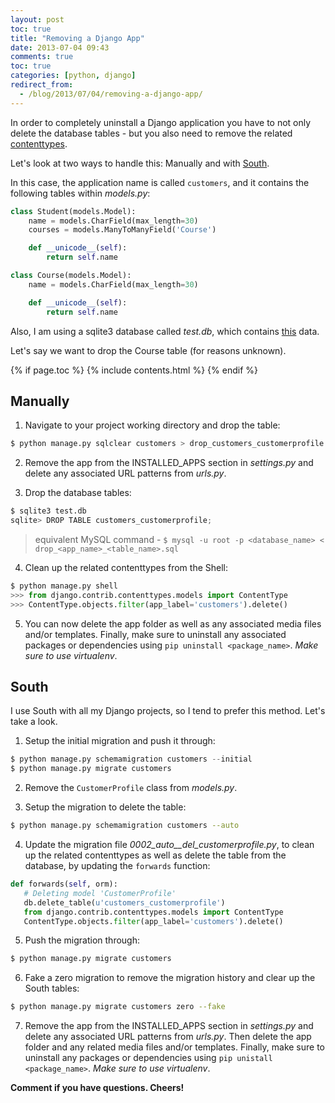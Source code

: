 ```yaml
---
layout: post
toc: true
title: "Removing a Django App"
date: 2013-07-04 09:43
comments: true
toc: true
categories: [python, django]
redirect_from:
  - /blog/2013/07/04/removing-a-django-app/
---
```


In order to completely uninstall a Django application you have to not only delete the database tables - but you also need to remove the related [contenttypes](https://docs.djangoproject.com/en/1.7/ref/contrib/contenttypes/).

Let's look at two ways to handle this: Manually and with [South](http://south.aeracode.org/).

In this case, the application name is called `customers`, and it contains the following tables within *models.py*:

``` python
class Student(models.Model):
    name = models.CharField(max_length=30)
    courses = models.ManyToManyField('Course')

    def __unicode__(self):
        return self.name

class Course(models.Model):
    name = models.CharField(max_length=30)

    def __unicode__(self):
        return self.name
```

Also, I am using a sqlite3 database called *test.db*, which contains [this](https://gist.github.com/mjhea0/5959729) data.

Let's say we want to drop the Course table (for reasons unknown).

{% if page.toc %}
{% include contents.html %}
{% endif %}

## Manually

1. Navigate to your project working directory and drop the table:

``` python
$ python manage.py sqlclear customers > drop_customers_customerprofile
```

2. Remove the app from the INSTALLED_APPS section in *settings.py* and delete any associated URL patterns from *urls.py*.

3. Drop the database tables:

``` python
$ sqlite3 test.db
sqlite> DROP TABLE customers_customerprofile;
```

> equivalent MySQL command - `$ mysql -u root -p <database_name> < drop_<app_name>_<table_name>.sql`

4. Clean up the related contenttypes from the Shell:

``` python
$ python manage.py shell
>>> from django.contrib.contenttypes.models import ContentType
>>> ContentType.objects.filter(app_label='customers').delete()
```

5. You can now delete the app folder as well as any associated media files and/or templates. Finally, make sure to uninstall any associated packages or dependencies using `pip uninstall <package_name>`. *Make sure to use virtualenv*.

## South

I use South with all my Django projects, so I tend to prefer this method. Let's take a look.

1. Setup the initial migration and push it through:

``` python
$ python manage.py schemamigration customers --initial
$ python manage.py migrate customers
```

2. Remove the `CustomerProfile` class from *models.py*.

3. Setup the migration to delete the table:

``` sh
$ python manage.py schemamigration customers --auto
```

4. Update the migration file *0002_auto__del_customerprofile.py*, to clean up the related contenttypes as well as delete the table from the database, by updating the `forwards` function:

``` python
def forwards(self, orm):
   # Deleting model 'CustomerProfile'
   db.delete_table(u'customers_customerprofile')
   from django.contrib.contenttypes.models import ContentType
   ContentType.objects.filter(app_label='customers').delete()
```

5. Push the migration through:

``` sh
$ python manage.py migrate customers
```

6. Fake a zero migration to remove the migration history and clear up the South tables:

``` sh
$ python manage.py migrate customers zero --fake
```

7. Remove the app from the INSTALLED_APPS section in *settings.py* and delete any associated URL patterns from *urls.py*. Then delete the app folder and any related media files and/or templates. Finally, make sure to uninstall any packages or dependencies using `pip unistall <package_name>`. *Make sure to use virtualenv*.

**Comment if you have questions. Cheers!**
